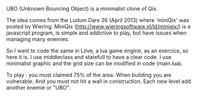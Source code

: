 
UBO (Unknown Bouncing Object) is a minimalist clone of Qix.

The idea comes from the Ludum Dare 26 (April 2013) where 'miniQix' was posted by Wiering.
MiniQix (http://www.wieringsoftware.nl/ld/miniqix/) is a javascript program, is simple and addictive to play, but have
issues when managing many enemies.

So I want to code the same in Löve, a lua game engine, as an exercice, so here it is.
I use middleclass and statefull to have a clear code. I use minimalist graphic and the grid size can be modified in code (main.lua).

To play : you must claimed 75% of the area. When building you are vulnerable. And you must not hit a wall in construction.
Each new level add another enemie or "UBO".